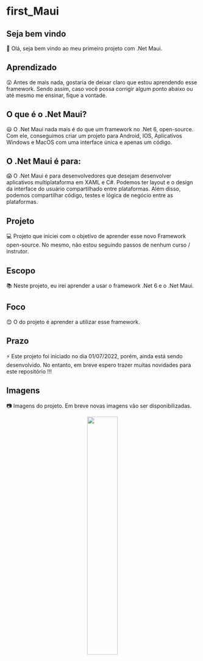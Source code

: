 # first_Maui

## Seja bem vindo

👋 Olá, seja bem vindo ao meu primeiro projeto com .Net Maui.

## Aprendizado

😲 Antes de mais nada, gostaria de deixar claro que estou aprendendo esse framework. Sendo assim, caso você possa corrigir algum ponto abaixo ou até mesmo me ensinar, fique a vontade.

## O que é o .Net Maui?

😃 O .Net Maui nada mais é do que um framework no .Net 6, open-source. Com ele, conseguimos criar um projeto para Android, IOS, Aplicativos Windows e MacOS com uma interface única e apenas um código.

## O .Net Maui é para:

😱 O .Net Maui é para desenvolvedores que desejam desenvolver aplicativos multiplataforma em XAML e C#. Podemos ter layout e o design da interface do usuário compartilhado entre plataformas. Além disso, podemos compartilhar código, testes e lógica de negócio entre as plataformas.

## Projeto

💻 Projeto que iniciei com o objetivo de aprender esse novo Framework open-source. No mesmo, não estou seguindo passos de nenhum curso / instrutor.

## Escopo

📚 Neste projeto, eu irei aprender a usar o framework .Net 6 e o .Net Maui.

## Foco

😊 O do projeto é aprender a utilizar esse framework.

## Prazo

⚡ Este projeto foi iniciado no dia 01/07/2022, porém, ainda está sendo desenvolvido. No entanto, em breve espero trazer muitas novidades para este repositório !!!

## Imagens

:camera: Imagens do projeto. Em breve novas imagens vão ser disponibilizadas.

<p float="left" align="center">
   <img src=[https://ibb.co/Z2RTnMq/Maui.jpg](https://i.ibb.co/s66z5xP/Maui.jpg) width="40%"/>
</p> 
